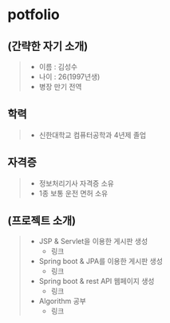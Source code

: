 # potfolio

## (간략한 자기 소개)
> - 이름 : 김성수
> - 나이 : 26(1997년생)
> - 병장 만기 전역

## 학력
> - 신한대학교 컴퓨터공학과 4년제 졸업

## 자격증
> - 정보처리기사 자격증 소유
> - 1종 보통 운전 면허 소유

## (프로젝트 소개)
> - JSP & Servlet을 이용한 게시판 생성
>   - 링크
> - Spring boot & JPA를 이용한 게시판 생성
>   - 링크
> - Spring boot & rest API 웹페이지 생성
>   - 링크
> - Algorithm 공부
>   - 링크

